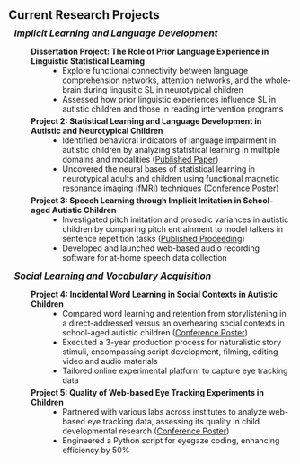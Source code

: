 <h1 id="projects"></h1>

<h2 style="margin: 60px 0px 10px;">Current Research Projects</h2>

<h3 style="margin:0 10px 0;"><em>Implicit Learning and Language Development</em></h3>

<p style="text-indent: 50px">

  <h4 style="margin:0 8px 0; padding-left: 2rem">Dissertation Project: The Role of Prior Language Experience in Linguistic Statistical Learning</h4>
  
  <ul style="margin:0 0 5px; padding-left: 6rem">
    <li>Explore functional connectivity between language comprehension networks, attention networks, and the whole-brain during lingusitic SL in neurotypical children</li>
    <li>Assessed how prior linguistic experiences influence SL in autistic children and those in reading intervention programs</li>
  </ul>


  <h4 style="margin:0 8px 0; padding-left: 2rem">Project 2: Statistical Learning and Language Development in Autistic and Neurotypical Children</h4>
  
  <ul style="margin:0 0 5px; padding-left: 6rem">
    <li>Identified behavioral indicators of language impairment in autistic children by analyzing statistical learning in multiple domains and modalities (<a href="https://link.springer.com/article/10.1007/s10803-023-05902-1">Published Paper</a>)</li>
    <li>Uncovered the neural bases of statistical learning in neurotypical adults and children using functional magnetic resonance imaging (fMRI) techniques (<a href="https://bpb-us-w2.wpmucdn.com/sites.northeastern.edu/dist/5/743/files/2022/10/snl_2022_blastfmri_developmental.pdf">Conference Poster</a>)</li>
  </ul>
  
  <h4 style="margin:0 8px 0; padding-left: 2rem">Project 3: Speech Learning through Implicit Imitation in School-aged Autistic Children</h4>
  
  <ul style="margin:0 0 5px; padding-left: 6rem">
    <li>Investigated pitch imitation and prosodic variances in autistic children by comparing pitch entrainment to model talkers in sentence repetition tasks (<a href="https://bpb-us-w2.wpmucdn.com/sites.northeastern.edu/dist/5/743/files/2023/08/time_ICPhS23_final_revised.pdf">Published Proceeding</a>)</li>
    <li>Developed and launched web-based audio recording software for at-home speech data collection</li>
  </ul>
</p>  
  


<h3 style="margin:0 10px 0;"><em>Social Learning and Vocabulary Acquisition</em></h3>

<p style="text-indent: 50px">
  
  <h4 style="margin:0 8px 0; padding-left: 2rem">Project 4: Incidental Word Learning in Social Contexts in Autistic Children</h4>
  
  <ul style="margin:0 0 5px; padding-left: 6rem">
    <li>Compared word learning and retention from storylistening in a direct-addressed versus an overhearing social contexts  in school-aged autistic children (<a href="https://qrcgcustomers.s3-eu-west-1.amazonaws.com/account24417075/35294901_1.pdf?0.8221150831593449">Conference Poster</a>)</li>
    <li>Executed a 3-year production process for naturalistic story stimuli, encompassing script development, filming, editing video and audio materials</li>
    <li>Tailored online experimental platform to capture eye tracking data</li>
  </ul>


  <h4 style="margin:0 8px 0; padding-left: 2rem">Project 5: Quality of Web-based Eye Tracking Experiments in Children</h4>
  
  <ul style="margin:0 0 5px; padding-left: 6rem">
    <li>Partnered with various labs across institutes to analyze web-based eye tracking data, assessing its quality in child developmental research (<a href="https://bpb-us-w2.wpmucdn.com/sites.northeastern.edu/dist/5/743/files/2023/03/Ovans_HSP_Poster_2023.pdf">Conference Poster</a>)</li>
    <li>Engineered a Python script for eyegaze coding, enhancing efficiency by 50%</li>
  </ul>
</p>